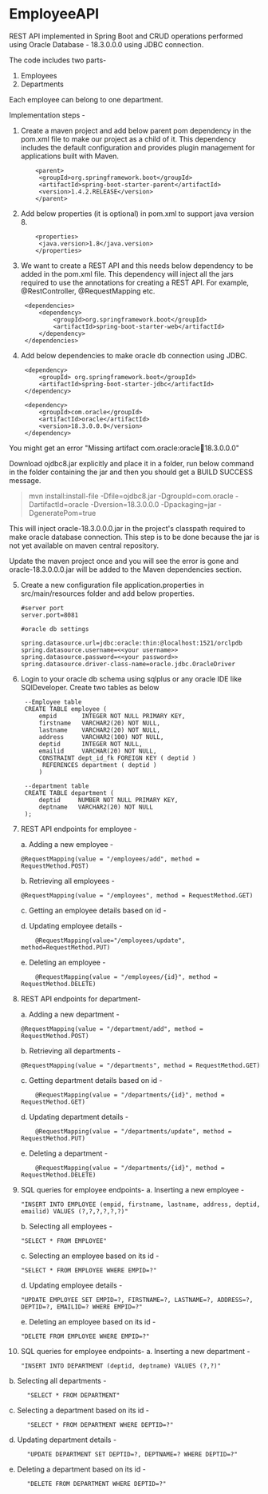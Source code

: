 # EmployeeAPI
REST API implemented in Spring Boot and CRUD operations performed using Oracle Database - 18.3.0.0.0 using JDBC connection.

The code includes two parts-
1. Employees
2. Departments

Each employee can belong to one department.

Implementation steps -

1. Create a maven project and add below parent pom dependency in the pom.xml file to make our project as a child of it. This dependency includes the default configuration and provides plugin management for applications built with Maven.

           <parent>
			<groupId>org.springframework.boot</groupId>
			<artifactId>spring-boot-starter-parent</artifactId>
			<version>1.4.2.RELEASE</version>
           </parent>
	   
2. Add below properties (it is optional) in pom.xml to support java version 8.

           <properties>
			<java.version>1.8</java.version>
           </properties>
	    
3. We want to create a REST API and this needs below dependency to be added in the pom.xml file. This dependency will inject all the jars required to use the annotations for creating a REST API. For example, @RestController, @RequestMapping etc.

		<dependencies>
			<dependency>
				<groupId>org.springframework.boot</groupId>
				<artifactId>spring-boot-starter-web</artifactId>
			</dependency>
		</dependencies>

4. Add below dependencies to make oracle db connection using JDBC.

		<dependency>
			<groupId> org.springframework.boot</groupId>
			<artifactId>spring-boot-starter-jdbc</artifactId>
		</dependency>

		<dependency>
			<groupId>com.oracle</groupId>
			<artifactId>oracle</artifactId>
			<version>18.3.0.0.0</version>
		</dependency>
		
You might get an error "Missing artifact com.oracle:oracle:jar:18.3.0.0.0"

Download ojdbc8.jar explicitly and place it in a folder, run below command in the folder containing the jar and then you should get a BUILD SUCCESS message.
> mvn install:install-file -Dfile=ojdbc8.jar -DgroupId=com.oracle -DartifactId=oracle -Dversion=18.3.0.0.0 -Dpackaging=jar -DgeneratePom=true

This will inject oracle-18.3.0.0.0.jar in the project's classpath required to make oracle database connection. This step is to be done because the jar is not yet available on maven central repository. 

Update the maven project once and you will see the error is gone and oracle-18.3.0.0.0.jar will be added to the Maven dependencies section.

5. Create a new configuration file application.properties in src/main/resources folder and add below properties.

	   #server port
	   server.port=8081

	   #oracle db settings

	   spring.datasource.url=jdbc:oracle:thin:@localhost:1521/orclpdb
	   spring.datasource.username=<<your username>>
	   spring.datasource.password=<<your password>>
	   spring.datasource.driver-class-name=oracle.jdbc.OracleDriver
           
	   
6. Login to your oracle db schema using sqlplus or any oracle IDE like SQlDeveloper. Create two tables as below

		--Employee table
		CREATE TABLE employee (
    		empid       INTEGER NOT NULL PRIMARY KEY,
    		firstname   VARCHAR2(20) NOT NULL,
    		lastname    VARCHAR2(20) NOT NULL,
    		address     VARCHAR2(100) NOT NULL,
    		deptid      INTEGER NOT NULL,
    		emailid     VARCHAR(20) NOT NULL,
    		CONSTRAINT dept_id_fk FOREIGN KEY ( deptid )
       		 REFERENCES department ( deptid )
            )

		--department table
		CREATE TABLE department (
		    deptid     NUMBER NOT NULL PRIMARY KEY,
		    deptname   VARCHAR2(20) NOT NULL
		);
		
7. REST API endpoints for employee -

   a. Adding a new employee - 
    	              
	   @RequestMapping(value = "/employees/add", method = RequestMethod.POST)
   
   b. Retrieving all employees -
   			
	   @RequestMapping(value = "/employees", method = RequestMethod.GET)
   
   c. Getting an employee details based on id -
                      
           
   
   d. Updating employee details - 
                      
           @RequestMapping(value="/employees/update", method=RequestMethod.PUT)
   
   e. Deleting an employee - 
                      
           @RequestMapping(value = "/employees/{id}", method = RequestMethod.DELETE)
	   
8. REST API endpoints for department-

   a. Adding a new department - 
    	              
	   @RequestMapping(value = "/department/add", method = RequestMethod.POST)
   
   b. Retrieving all departments -
   			
	   @RequestMapping(value = "/departments", method = RequestMethod.GET)
   
   c. Getting department details based on id -
                      
           @RequestMapping(value = "/departments/{id}", method = RequestMethod.GET)
   
   d. Updating department details - 
                      
           @RequestMapping(value = "/departments/update", method = RequestMethod.PUT)
   
   e. Deleting a department - 
                      
           @RequestMapping(value = "/departments/{id}", method = RequestMethod.DELETE)
	   
9. SQL queries for employee endpoints-
   a. Inserting a new employee - 
   			
	   "INSERT INTO EMPLOYEE (empid, firstname, lastname, address, deptid, emailid) VALUES (?,?,?,?,?,?)"
   b. Selecting all employees - 
           
	   "SELECT * FROM EMPLOYEE"
   c. Selecting an employee based on its id - 
           
	   "SELECT * FROM EMPLOYEE WHERE EMPID=?"
   d. Updating employee details - 
           
	   "UPDATE EMPLOYEE SET EMPID=?, FIRSTNAME=?, LASTNAME=?, ADDRESS=?, DEPTID=?, EMAILID=? WHERE EMPID=?"
   e. Deleting an employee based on its id - 
           
	   "DELETE FROM EMPLOYEE WHERE EMPID=?"
	   
 10. SQL queries for employee endpoints-
   a. Inserting a new department - 
   			
	     "INSERT INTO DEPARTMENT (deptid, deptname) VALUES (?,?)"
   b. Selecting all departments - 
           
	     "SELECT * FROM DEPARTMENT"
   c. Selecting a department based on its id - 
           
	     "SELECT * FROM DEPARTMENT WHERE DEPTID=?"
   d. Updating department details - 
           
	     "UPDATE DEPARTMENT SET DEPTID=?, DEPTNAME=? WHERE DEPTID=?"
   e. Deleting a department based on its id - 
           
	     "DELETE FROM DEPARTMENT WHERE DEPTID=?"
		
		
		

